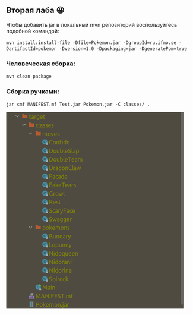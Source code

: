 ## Вторая лаба 😀
Чтобы добавить jar в локальный mvn репозиторий воспользуйтесь подобной командой:
```
mvn install:install-file -Dfile=Pokemon.jar -DgroupId=ru.ifmo.se -DartifactId=pokemon -Dversion=1.0 -Dpackaging=jar -DgeneratePom=true
```
### Человеческая сборка:
    mvn clean package
### Сборка ручками:
```
jar cmf MANIFEST.mf Test.jar Pokemon.jar -C classes/ .
```
![TargetStruct](targetStruct.png)